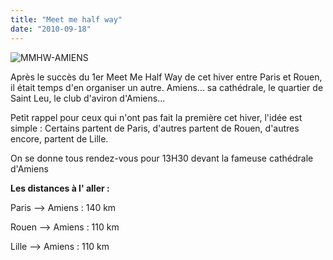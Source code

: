 ```yaml
---
title: "Meet me half way"
date: "2010-09-18"
---
```


![](http://www.guidoline.com/wp-content/uploads/2010/09/MMHW-AMIENS.jpg "MMHW-AMIENS")

Après le succès du 1er Meet Me Half Way de cet hiver entre Paris et Rouen, il était temps d'en organiser un autre. Amiens... sa cathédrale, le quartier de Saint Leu, le club d'aviron d'Amiens...

Petit rappel pour ceux qui n'ont pas fait la première cet hiver, l'idée est simple : Certains partent de Paris, d'autres partent de Rouen, d'autres encore, partent de Lille.

On se donne tous rendez-vous pour 13H30 devant la fameuse cathédrale d'Amiens

**Les distances à l' aller :**

Paris --> Amiens : 140 km

Rouen --> Amiens : 110 km

Lille --> Amiens : 110 km
